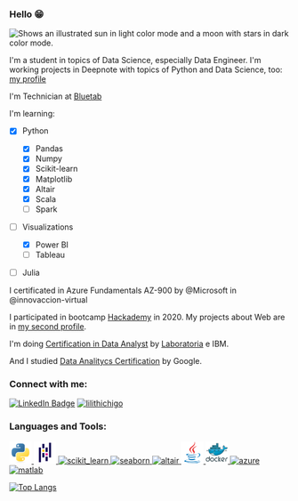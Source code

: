 ### Hello 😁

<picture>
  <source media="(prefers-color-scheme: dark)" srcset="https://octodex.github.com/images/stormtroopocat.png">
  <img alt="Shows an illustrated sun in light color mode and a moon with stars in dark color mode." src="https://octodex.github.com/octobiwan/" width="300px">
</picture>

I'm a student in topics of Data Science, especially Data Engineer. I'm working projects in Deepnote with topics of Python and Data Science, too: [my profile](https://deepnote.com/@taniaalexbm)

I'm Technician at [Bluetab](https://bluetab.mx/es/)


I'm learning:
- [x] Python
  - [x] Pandas
  - [x] Numpy
  - [x] Scikit-learn
  - [x] Matplotlib
  - [x] Altair
  - [X] Scala
  - [ ] Spark
- [ ] Visualizations
  - [x] Power BI
  - [ ] Tableau
- [ ] Julia


I certificated in Azure Fundamentals AZ-900 by @Microsoft in @innovaccion-virtual


I participated in bootcamp [Hackademy](https://hackademy.lat/) in 2020.
My projects about Web are in [my second profile](https://github.com/AlexBM45).


I'm doing [Certification in Data Analyst](https://www.credly.com/badges/47caa55d-2284-4359-8f3a-78eea109b0b3) by [Laboratoria](https://www.laboratoria.la/) e IBM. 

And I studied [Data Analitycs Certification](https://www.credly.com/badges/4d011739-cb99-45cd-b17a-7dc0d15aa375/linked_in_profile) by Google.

<h3 align="left">Connect with me:</h3>
<p align="left">
<a href="https://www.linkedin.com/in/alejandrabm/"><img src="https://img.shields.io/badge/LinkedIn-blue?style=for-the-badge&logo=linkedin&logoColor=white" alt="LinkedIn Badge"/></a>
<a href="https://twitter.com/lilithichigo" target="blank"><img src="https://img.shields.io/twitter/follow/lilithichigo?logo=twitter&style=for-the-badge" alt="lilithichigo" /></a> </p>

<h3 align="left">Languages and Tools:</h3>
<a href="https://www.python.org" target="_blank" rel="noreferrer"> <img src="https://raw.githubusercontent.com/devicons/devicon/master/icons/python/python-original.svg" alt="python" width="40" height="40"/> </a>
<a href="https://pandas.pydata.org/" target="_blank" rel="noreferrer"> <img src="https://raw.githubusercontent.com/devicons/devicon/2ae2a900d2f041da66e950e4d48052658d850630/icons/pandas/pandas-original.svg" alt="pandas" width="40" height="40"/> </a>
<a href="https://scikit-learn.org/" target="_blank" rel="noreferrer"> <img src="https://upload.wikimedia.org/wikipedia/commons/0/05/Scikit_learn_logo_small.svg" alt="scikit_learn" width="40" height="40"/> </a> 
<a href="https://seaborn.pydata.org/" target="_blank" rel="noreferrer"> <img src="https://seaborn.pydata.org/_images/logo-mark-lightbg.svg" alt="seaborn" width="40" height="40"/> </a>
<a href="https://altair-viz.github.io/index.html" target="_blank" rel="noreferrer"> <img src="https://altair-viz.github.io/_static/altair-logo-light.png" alt="altair" width="40" height="40"/> </a>
<a href="https://www.java.com" target="_blank" rel="noreferrer"> <img src="https://raw.githubusercontent.com/devicons/devicon/master/icons/java/java-original.svg" alt="java" width="40" height="40"/> </a>
<a href="https://www.docker.com/" target="_blank" rel="noreferrer"> <img src="https://raw.githubusercontent.com/devicons/devicon/master/icons/docker/docker-original-wordmark.svg" alt="docker" width="40" height="40"/>
<a href="https://azure.microsoft.com/en-in/" target="_blank"> <img src="https://www.vectorlogo.zone/logos/microsoft_azure/microsoft_azure-icon.svg" alt="azure" width="40" height="40"/> </a>
<a href="https://www.mathworks.com/" target="_blank"> <img src="https://upload.wikimedia.org/wikipedia/commons/2/21/Matlab_Logo.png" alt="matlab" width="40" height="40"/> </a></p>

[![Top Langs](https://github-readme-stats.vercel.app/api/top-langs/?username=TaniaAlexBM&theme=highcontrast&layout=compact&hide_border=TRUE)](https://github.com/anuraghazra/github-readme-stats)
<!--
**TaniaAlexBM/TaniaAlexBM** is a ✨ _special_ ✨ repository because its `README.md` (this file) appears on your GitHub profile.

Here are some ideas to get you started:

- 🔭 I’m currently working on ...
- 🌱 I’m currently learning ...
- 👯 I’m looking to collaborate on ...
- 🤔 I’m looking for help with ...
- 💬 Ask me about ...
- 📫 How to reach me: ...
- 😄 Pronouns: ...
- ⚡ Fun fact: ...
-->
